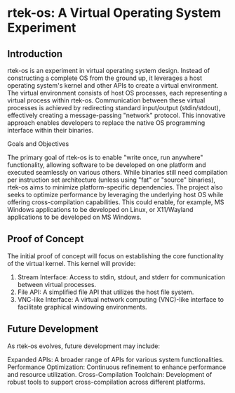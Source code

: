 # rtek-os: A Virtual Operating System Experiment

## Introduction

rtek-os is an experiment in virtual operating system design. Instead of constructing a complete OS from the ground up, it leverages a host operating system's kernel and other APIs to create a virtual environment. The virtual environment consists of host OS processes, each representing a virtual process within rtek-os. Communication between these virtual processes is achieved by redirecting standard input/output (stdin/stdout), effectively creating a message-passing "network" protocol. This innovative approach enables developers to replace the native OS programming interface within their binaries.

Goals and Objectives

The primary goal of rtek-os is to enable "write once, run anywhere" functionality, allowing software to be developed on one platform and executed seamlessly on various others.  While binaries still need compilation per instruction set architecture (unless using "fat" or "source" binaries), rtek-os aims to minimize platform-specific dependencies. The project also seeks to optimize performance by leveraging the underlying host OS while offering cross-compilation capabilities. This could enable, for example, MS Windows applications to be developed on Linux, or X11/Wayland applications to be developed on MS Windows.

## Proof of Concept

The initial proof of concept will focus on establishing the core functionality of the virtual kernel. This kernel will provide:

1. Stream Interface: Access to stdin, stdout, and stderr for communication between virtual processes.
2. File API: A simplified file API that utilizes the host file system.
3. VNC-like Interface: A virtual network computing (VNC)-like interface to facilitate graphical windowing environments.

## Future Development

As rtek-os evolves, future development may include:

Expanded APIs: A broader range of APIs for various system functionalities.
Performance Optimization: Continuous refinement to enhance performance and resource utilization.
Cross-Compilation Toolchain: Development of robust tools to support cross-compilation across different platforms.
